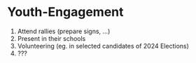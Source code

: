 # Youth-Engagement

1. Attend rallies (prepare signs, ...)
2. Present in their schools
3. Volunteering (eg. in selected candidates of 2024 Elections)
4. ???
